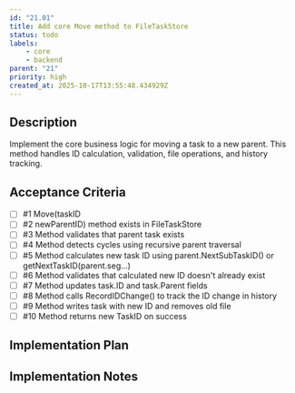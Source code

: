 ```yaml
---
id: "21.01"
title: Add core Move method to FileTaskStore
status: todo
labels:
    - core
    - backend
parent: "21"
priority: high
created_at: 2025-10-17T13:55:48.434929Z
---
```

## Description

Implement the core business logic for moving a task to a new parent. This method handles ID calculation, validation, file operations, and history tracking.

## Acceptance Criteria
<!-- AC:BEGIN -->

- [ ] #1 Move(taskID
- [ ] #2  newParentID) method exists in FileTaskStore
- [ ] #3 Method validates that parent task exists
- [ ] #4 Method detects cycles using recursive parent traversal
- [ ] #5 Method calculates new task ID using parent.NextSubTaskID() or getNextTaskID(parent.seg...)
- [ ] #6 Method validates that calculated new ID doesn't already exist
- [ ] #7 Method updates task.ID and task.Parent fields
- [ ] #8 Method calls RecordIDChange() to track the ID change in history
- [ ] #9 Method writes task with new ID and removes old file
- [ ] #10 Method returns new TaskID on success

<!-- AC:END -->

## Implementation Plan



## Implementation Notes


